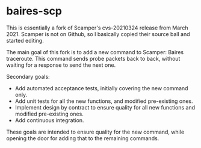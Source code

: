 # baires-scp

This is essentially a fork of Scamper's cvs-20210324 release from March 2021. Scamper is not on Github, so I basically copied their source ball
and started editing. 

The main goal of this fork is to add a new command to Scamper: Baires traceroute. This command sends probe packets back to back, without 
waiting for a response to send the next one.

 Secondary goals:
 
 * Add automated acceptance tests, initially covering the new command only.
 * Add unit tests for all the new functions, and modified pre-existing ones.
 * Implement design by contract to ensure quality for all new functions and modified pre-existing ones.
 * Add continuous integration.
 
 These goals are intended to ensure quality for the new command, while opening the door for adding that to the remaining commands.
